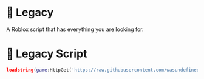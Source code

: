 # 🏮 Legacy
A Roblox script that has everything you are looking for.

# 🏮 Legacy Script
```lua
loadstring(game:HttpGet('https://raw.githubusercontent.com/wasundefined/Legacy/refs/heads/main/Loader.lua'))()
```
